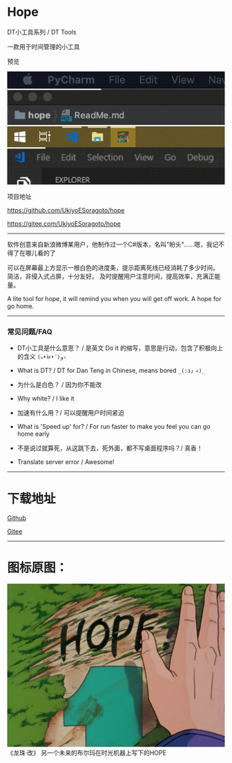 # Hope

DT小工具系列 / DT Tools

一款用于时间管理的小工具 

预览

![macOs](media/PV_macOS.gif)
![Windows](media/PV_Windows.gif)


项目地址

https://github.com/UkiyoESoragoto/hope

https://gitee.com/UkiyoESoragoto/hope

---

软件创意来自新浪微博某用户，他制作过一个C#版本，名叫"盼头"……嗯，我记不得了在哪儿看的了

可以在屏幕最上方显示一根白色的进度条，提示距离死线已经消耗了多少时间。
简洁，非侵入式占屏，十分友好。
及时提醒用户注意时间，提高效率，充满正能量。

A lite tool for hope, it will remind you when you will get off work.
A hope for go home.

---


### 常见问题/FAQ


- DT小工具是什么意思？ / 是英文 Do it 的缩写，意思是行动，包含了积极向上的含义 `(๑•̀ㅂ•́)و✧`
- What is DT? / DT for Dan Teng in Chinese, means bored `_(:з」∠)_` 


- 为什么是白色？ / 因为你不能改
- Why white? / I like it


- 加速有什么用？/ 可以提醒用户时间紧迫
- What is 'Speed up' for? / For run faster to make you feel you can go home early

 
- 不是说过就算死，从这跳下去，死外面，都不写桌面程序吗？/ 真香！
- Translate server error / Awesome!

---


# 下载地址

[Github](https://github.com/UkiyoESoragoto/hope/releases/)

[Gitee](https://gitee.com/UkiyoESoragoto/hope/releases/)


---

# 图标原图：
![HOPE](media/Hope.jpg)
《龙珠·改》
另一个未来的布尔玛在时光机器上写下的HOPE